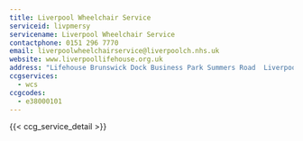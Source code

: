 ```yaml
---
title: Liverpool Wheelchair Service
serviceid: livpmersy
servicename: Liverpool Wheelchair Service
contactphone: 0151 296 7770
email: liverpoolwheelchairservice@liverpoolch.nhs.uk
website: www.liverpoollifehouse.org.uk
address: "Lifehouse Brunswick Dock Business Park Summers Road  Liverpool Merseyside L3 4BL"
ccgservices:
  - wcs
ccgcodes:
  - e38000101
---
```


{{< ccg_service_detail >}}
